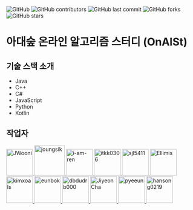 ![GitHub](https://img.shields.io/github/license/OnlineAlgorismStudy/OASM-web)
![GitHub contributors](https://img.shields.io/github/contributors/OnlineAlgorismStudy/OnAlSt)
![GitHub last commit](https://img.shields.io/github/last-commit/OnlineAlgorismStudy/OnAlSt)
![GitHub forks](https://img.shields.io/github/forks/OnlineAlgorismStudy/OnAlSt?style=social)
![GitHub stars](https://img.shields.io/github/stars/OnlineAlgorismStudy/OnAlSt?style=social)

# 아대숲 온라인 알고리즘 스터디 (OnAlSt)

## 기술 스택 소개
- Java
- C++
- C#
- JavaScript
- Python
- Kotlin

## 작업자
<a href="https://github.com/JWooni">
    <img src="https://avatars2.githubusercontent.com/u/45754698?s=460&u=d13cb5f5bb10c17defdc1e1f97d341949cc8af6d&v=4" title="JWooni" width="70" height="70">
</a>

<a href="https://github.com/joungsik">
    <img src="https://avatars.githubusercontent.com/u/6128807?v=3" title="joungsik" width="80" height="80">
</a>
<a href="https://github.com/i-am-ren">
    <img src="https://avatars0.githubusercontent.com/u/67572250?s=460&u=8687451e287462b3b8df018727b6a1a656079c80&v=4" title="i-am-ren" width="70" height="70">
</a>
<a href="https://github.com/itkk0306">
    <img src="https://avatars2.githubusercontent.com/u/52662748?s=460&u=6d7cf9a17a7799cbb740a3ef0105e12c13012fa5&v=4" title="itkk0306" width="70" height="70">
</a>
<a href="https://github.com/sjl5411">
    <img src="https://avatars3.githubusercontent.com/u/65157067?s=460&v=4" title="sjl5411" width="70" height="70">
</a>
<a href="https://github.com/Ellimis">
    <img src="https://avatars3.githubusercontent.com/u/67461878?s=460&u=b197df3ac81865ed8c39f026b378ca0e5a96ba9d&v=4" title="Ellimis" width="70" height="70">
</a>
<a href="https://github.com/kimxoals">
    <img src="https://avatars2.githubusercontent.com/u/66377873?s=460&u=ca8c2d91823f92c4c17752899d164ffe14a93762&v=4" title="kimxoals" width="70" height="70">
</a>
<a href="https://github.com/eunbok">
    <img src="https://avatars2.githubusercontent.com/u/15613029?s=460&u=02b4392c56b433d6b828ea36e80bdeb1c5229578&v=4" title="eunbok" width="70" height="70">
</a>
<a href="https://github.com/dbdudrb000">
    <img src="https://avatars3.githubusercontent.com/u/65213623?s=460&u=54a08f0deece470c593112cb9e2925974ef8934c&v=4" title="dbdudrb000" width="70" height="70">
</a>
<a href="https://github.com/JiyeonCha">
    <img src="https://avatars0.githubusercontent.com/u/66763635?s=460&u=d9da8341d66fa25e0b6941a83d0d55ab957f9533&v=4" title="JiyeonCha" width="70" height="70">
</a>
<a href="https://github.com/pyeeun">
    <img src="https://avatars2.githubusercontent.com/u/33935840?s=460&u=b9e13fa3a2e3c98d0982e43e3f4e25e38ccd091d&v=4" title="pyeeun" width="70" height="70">
</a>
<a href="https://github.com/hansong0219">
    <img src="https://avatars2.githubusercontent.com/u/62323121?s=460&u=cf8532c44fbe8c40b424129f53da5f4d02c7d623&v=4" title="hansong0219" width="70" height="70">
</a>
